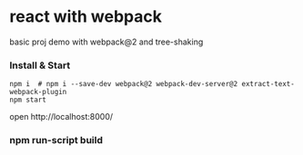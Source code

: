 # react with webpack

basic proj demo with webpack@2 and tree-shaking

### Install & Start

```shell
npm i  # npm i --save-dev webpack@2 webpack-dev-server@2 extract-text-webpack-plugin
npm start
```

open http://localhost:8000/

### npm run-script build


